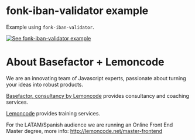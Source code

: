 # fonk-iban-validator example

Example using `fonk-iban-validator`.

[![See fonk-iban-validator example](https://codesandbox.io/static/img/play-codesandbox.svg)](https://codesandbox.io/s/github/lemoncode/fonk-iban-validator/tree/master/examples/ts)

# About Basefactor + Lemoncode

We are an innovating team of Javascript experts, passionate about turning your ideas into robust products.

[Basefactor, consultancy by Lemoncode](http://www.basefactor.com) provides consultancy and coaching services.

[Lemoncode](http://lemoncode.net/services/en/#en-home) provides training services.

For the LATAM/Spanish audience we are running an Online Front End Master degree, more info: http://lemoncode.net/master-frontend
